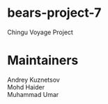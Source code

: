 # bears-project-7
Chingu Voyage Project

# Maintainers   
Andrey Kuznetsov  
Mohd Haider  
Muhammad Umar  
